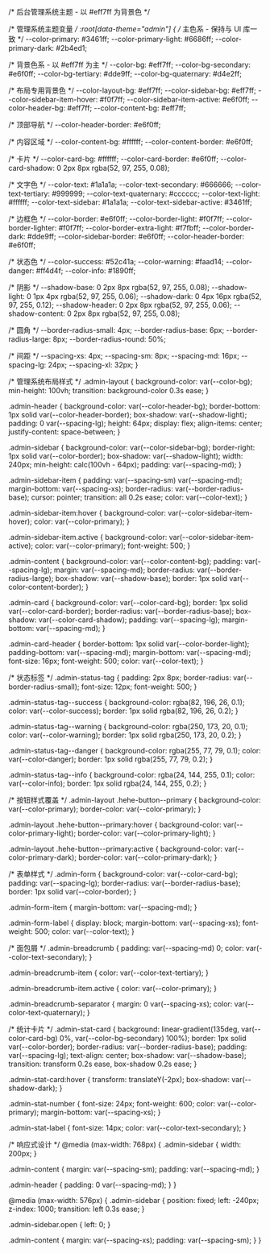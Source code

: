 /* 后台管理系统主题 - 以 #eff7ff 为背景色 */

/* 管理系统主题变量 */
:root[data-theme="admin"] {
  /* 主色系 - 保持与 UI 库一致 */
  --color-primary: #3461ff;
  --color-primary-light: #6686ff;
  --color-primary-dark: #2b4ed1;
  
  /* 背景色系 - 以 #eff7ff 为主 */
  --color-bg: #eff7ff;
  --color-bg-secondary: #e6f0ff;
  --color-bg-tertiary: #dde9ff;
  --color-bg-quaternary: #d4e2ff;
  
  /* 布局专用背景色 */
  --color-layout-bg: #eff7ff;
  --color-sidebar-bg: #eff7ff;
  --color-sidebar-item-hover: #f0f7ff;
  --color-sidebar-item-active: #e6f0ff;
  --color-header-bg: #eff7ff;
  --color-content-bg: #eff7ff;
  
  /* 顶部导航 */
  --color-header-border: #e6f0ff;
  
  /* 内容区域 */
  --color-content-bg: #ffffff;
  --color-content-border: #e6f0ff;
  
  /* 卡片 */
  --color-card-bg: #ffffff;
  --color-card-border: #e6f0ff;
  --color-card-shadow: 0 2px 8px rgba(52, 97, 255, 0.08);
  
  /* 文字色 */
  --color-text: #1a1a1a;
  --color-text-secondary: #666666;
  --color-text-tertiary: #999999;
  --color-text-quaternary: #cccccc;
  --color-text-light: #ffffff;
  --color-text-sidebar: #1a1a1a;
  --color-text-sidebar-active: #3461ff;
  
  /* 边框色 */
  --color-border: #e6f0ff;
  --color-border-light: #f0f7ff;
  --color-border-lighter: #f0f7ff;
  --color-border-extra-light: #f7fbff;
  --color-border-dark: #dde9ff;
  --color-sidebar-border: #e6f0ff;
  --color-header-border: #e6f0ff;
  
  /* 状态色 */
  --color-success: #52c41a;
  --color-warning: #faad14;
  --color-danger: #ff4d4f;
  --color-info: #1890ff;
  
  /* 阴影 */
  --shadow-base: 0 2px 8px rgba(52, 97, 255, 0.08);
  --shadow-light: 0 1px 4px rgba(52, 97, 255, 0.06);
  --shadow-dark: 0 4px 16px rgba(52, 97, 255, 0.12);
  --shadow-header: 0 2px 8px rgba(52, 97, 255, 0.06);
  --shadow-content: 0 2px 8px rgba(52, 97, 255, 0.08);
  
  /* 圆角 */
  --border-radius-small: 4px;
  --border-radius-base: 6px;
  --border-radius-large: 8px;
  --border-radius-round: 50%;
  
  /* 间距 */
  --spacing-xs: 4px;
  --spacing-sm: 8px;
  --spacing-md: 16px;
  --spacing-lg: 24px;
  --spacing-xl: 32px;
}

/* 管理系统布局样式 */
.admin-layout {
  background-color: var(--color-bg);
  min-height: 100vh;
  transition: background-color 0.3s ease;
}

.admin-header {
  background-color: var(--color-header-bg);
  border-bottom: 1px solid var(--color-header-border);
  box-shadow: var(--shadow-light);
  padding: 0 var(--spacing-lg);
  height: 64px;
  display: flex;
  align-items: center;
  justify-content: space-between;
}

.admin-sidebar {
  background-color: var(--color-sidebar-bg);
  border-right: 1px solid var(--color-border);
  box-shadow: var(--shadow-light);
  width: 240px;
  min-height: calc(100vh - 64px);
  padding: var(--spacing-md);
}

.admin-sidebar-item {
  padding: var(--spacing-sm) var(--spacing-md);
  margin-bottom: var(--spacing-xs);
  border-radius: var(--border-radius-base);
  cursor: pointer;
  transition: all 0.2s ease;
  color: var(--color-text);
}

.admin-sidebar-item:hover {
  background-color: var(--color-sidebar-item-hover);
  color: var(--color-primary);
}

.admin-sidebar-item.active {
  background-color: var(--color-sidebar-item-active);
  color: var(--color-primary);
  font-weight: 500;
}

.admin-content {
  background-color: var(--color-content-bg);
  padding: var(--spacing-lg);
  margin: var(--spacing-md);
  border-radius: var(--border-radius-large);
  box-shadow: var(--shadow-base);
  border: 1px solid var(--color-content-border);
}

.admin-card {
  background-color: var(--color-card-bg);
  border: 1px solid var(--color-card-border);
  border-radius: var(--border-radius-base);
  box-shadow: var(--color-card-shadow);
  padding: var(--spacing-lg);
  margin-bottom: var(--spacing-md);
}

.admin-card-header {
  border-bottom: 1px solid var(--color-border-light);
  padding-bottom: var(--spacing-md);
  margin-bottom: var(--spacing-md);
  font-size: 16px;
  font-weight: 500;
  color: var(--color-text);
}

/* 状态标签 */
.admin-status-tag {
  padding: 2px 8px;
  border-radius: var(--border-radius-small);
  font-size: 12px;
  font-weight: 500;
}

.admin-status-tag--success {
  background-color: rgba(82, 196, 26, 0.1);
  color: var(--color-success);
  border: 1px solid rgba(82, 196, 26, 0.2);
}

.admin-status-tag--warning {
  background-color: rgba(250, 173, 20, 0.1);
  color: var(--color-warning);
  border: 1px solid rgba(250, 173, 20, 0.2);
}

.admin-status-tag--danger {
  background-color: rgba(255, 77, 79, 0.1);
  color: var(--color-danger);
  border: 1px solid rgba(255, 77, 79, 0.2);
}

.admin-status-tag--info {
  background-color: rgba(24, 144, 255, 0.1);
  color: var(--color-info);
  border: 1px solid rgba(24, 144, 255, 0.2);
}

/* 按钮样式覆盖 */
.admin-layout .hehe-button--primary {
  background-color: var(--color-primary);
  border-color: var(--color-primary);
}

.admin-layout .hehe-button--primary:hover {
  background-color: var(--color-primary-light);
  border-color: var(--color-primary-light);
}

.admin-layout .hehe-button--primary:active {
  background-color: var(--color-primary-dark);
  border-color: var(--color-primary-dark);
}

/* 表单样式 */
.admin-form {
  background-color: var(--color-card-bg);
  padding: var(--spacing-lg);
  border-radius: var(--border-radius-base);
  border: 1px solid var(--color-border);
}

.admin-form-item {
  margin-bottom: var(--spacing-md);
}

.admin-form-label {
  display: block;
  margin-bottom: var(--spacing-xs);
  font-weight: 500;
  color: var(--color-text);
}

/* 面包屑 */
.admin-breadcrumb {
  padding: var(--spacing-md) 0;
  color: var(--color-text-secondary);
}

.admin-breadcrumb-item {
  color: var(--color-text-tertiary);
}

.admin-breadcrumb-item.active {
  color: var(--color-primary);
}

.admin-breadcrumb-separator {
  margin: 0 var(--spacing-xs);
  color: var(--color-text-quaternary);
}

/* 统计卡片 */
.admin-stat-card {
  background: linear-gradient(135deg, var(--color-card-bg) 0%, var(--color-bg-secondary) 100%);
  border: 1px solid var(--color-border);
  border-radius: var(--border-radius-base);
  padding: var(--spacing-lg);
  text-align: center;
  box-shadow: var(--shadow-base);
  transition: transform 0.2s ease, box-shadow 0.2s ease;
}

.admin-stat-card:hover {
  transform: translateY(-2px);
  box-shadow: var(--shadow-dark);
}

.admin-stat-number {
  font-size: 24px;
  font-weight: 600;
  color: var(--color-primary);
  margin-bottom: var(--spacing-xs);
}

.admin-stat-label {
  font-size: 14px;
  color: var(--color-text-secondary);
}

/* 响应式设计 */
@media (max-width: 768px) {
  .admin-sidebar {
    width: 200px;
  }
  
  .admin-content {
    margin: var(--spacing-sm);
    padding: var(--spacing-md);
  }
  
  .admin-header {
    padding: 0 var(--spacing-md);
  }
}

@media (max-width: 576px) {
  .admin-sidebar {
    position: fixed;
    left: -240px;
    z-index: 1000;
    transition: left 0.3s ease;
  }
  
  .admin-sidebar.open {
    left: 0;
  }
  
  .admin-content {
    margin: var(--spacing-xs);
    padding: var(--spacing-sm);
  }
}
